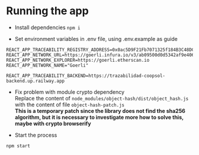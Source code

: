 # Running the app

* Install dependencies
```npm i```

* Set environment variables in .env file, using .env.example as guide
```
REACT_APP_TRACEABILITY_REGISTRY_ADDRESS=0x0ac5D9F21Fb7071325f184B3C48DC9907493a56b
REACT_APP_NETWORK_URL=https://goerli.infura.io/v3/ab09500d0d5342af9e4067aefbc1f816
REACT_APP_NETWORK_EXPLORER=https://goerli.etherscan.io
REACT_APP_NETWORK_NAME="Goerli"

REACT_APP_TRACEABILITY_BACKEND=https://trazabilidad-coopsol-backend.up.railway.app
```

* Fix problem with module crypto dependency  
Replace the content of  ```node_modules/object-hash/dist/object_hash.js``` with the content of file ```object-hash-patch.js```  
**This is a temporary patch since the library does not find the sha256 algorithm, but it is necessary to investigate more how to solve this, maybe with crypto browserify**


* Start the process
```
npm start
```
